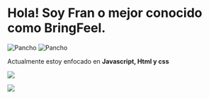 <h1>Hola! Soy Fran o mejor conocido como BringFeel.</h1>
<p> <img src="https://komarev.com/ghpvc/?username=Fran2985" alt="Pancho" />
<img src="https://discordapp.com/api/guilds/703772175949234226/widget.png" alt="Pancho" /> </p>
<p>Actualmente estoy enfocado en <b>Javascript, Html y css</b></p>
<p><img" src="https://github-readme-stats.vercel.app/api/top-langs/?username=Fran2985&layout=compact&theme=light"></p>
  
<p><img align="center" src="https://github-readme-stats.vercel.app/api?username=Fran2985&show_icons=true&text_color=5baddf&icon_color=FFF&theme=tokyonight""></p>
<p><img align="center" s<p align="center"><img align="center" src="https://github-readme-stats.vercel.app/api/top-langs/?username=Fran2985&layout=compact&text_color=5baddf&icon_color=FFF&theme=tokyonight""></p>
